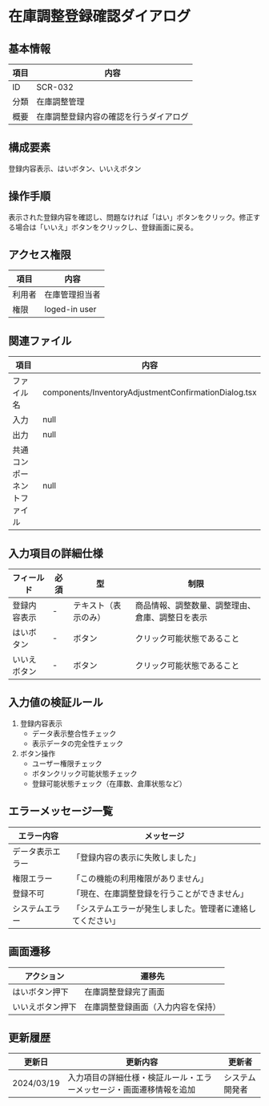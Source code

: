 # 在庫調整登録確認ダイアログ

## 基本情報
| 項目 | 内容 |
|------|------|
| ID | SCR-032 |
| 分類 | 在庫調整管理 |
| 概要 | 在庫調整登録内容の確認を行うダイアログ |

## 構成要素
登録内容表示、はいボタン、いいえボタン

## 操作手順
表示された登録内容を確認し、問題なければ「はい」ボタンをクリック。修正する場合は「いいえ」ボタンをクリックし、登録画面に戻る。

## アクセス権限
| 項目 | 内容 |
|------|------|
| 利用者 | 在庫管理担当者 |
| 権限 | loged-in user |

## 関連ファイル
| 項目 | 内容 |
|------|------|
| ファイル名 | components/InventoryAdjustmentConfirmationDialog.tsx |
| 入力 | null |
| 出力 | null |
| 共通コンポーネントファイル | null |

## 入力項目の詳細仕様
| フィールド | 必須 | 型 | 制限 |
|------------|------|-----|------|
| 登録内容表示 | - | テキスト（表示のみ） | 商品情報、調整数量、調整理由、倉庫、調整日を表示 |
| はいボタン | - | ボタン | クリック可能状態であること |
| いいえボタン | - | ボタン | クリック可能状態であること |

## 入力値の検証ルール
1. 登録内容表示
   - データ表示整合性チェック
   - 表示データの完全性チェック
2. ボタン操作
   - ユーザー権限チェック
   - ボタンクリック可能状態チェック
   - 登録可能状態チェック（在庫数、倉庫状態など）

## エラーメッセージ一覧
| エラー内容 | メッセージ |
|------------|------------|
| データ表示エラー | 「登録内容の表示に失敗しました」 |
| 権限エラー | 「この機能の利用権限がありません」 |
| 登録不可 | 「現在、在庫調整登録を行うことができません」 |
| システムエラー | 「システムエラーが発生しました。管理者に連絡してください」 |

## 画面遷移
| アクション | 遷移先 |
|------------|--------|
| はいボタン押下 | 在庫調整登録完了画面 |
| いいえボタン押下 | 在庫調整登録画面（入力内容を保持） |

## 更新履歴
| 更新日 | 更新内容 | 更新者 |
|--------|----------|--------|
| 2024/03/19 | 入力項目の詳細仕様・検証ルール・エラーメッセージ・画面遷移情報を追加 | システム開発者 |
